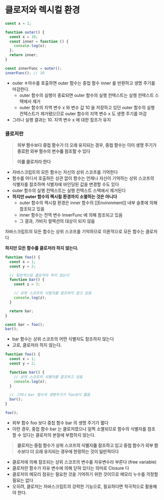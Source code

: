 # 클로저와 렉시컬 환경

```jsx
const x = 1;

function outer() {
  const x = 10;
  const inner = function () {
    console.log(x);
  };
  return inner;
}

const innerFunc = outer();
innerFunc(); // 10
```

- outer ㅎ마수를 호출하면 outer 함수는 중첩 함수 inner 를 반환하고 생명 주기를 마감한다.
  - outer 함수의 실행이 종료되면 outer 함수의 실행 컨텍스트는 실행 컨텍스트 스택에서 제거
  - outer 함수의 지역 변수 x 와 변수 값 10 을 저장하고 있던 outer 함수의 실행 컨텍스트가 제거됐으므로 outer 함수의 지역 변수 x 도 생명 주기를 마감
- 그러나 실행 결과는 10. 지역 변수 x 에 대한 참조가 유지

### 클로저란

> **외부 함수보다 중첩 함수가 더 오래 유지되는 경우, 중첩 함수는 이미 생명 주기가 종료한 외부 함수의 변수를 참조할 수 있다**
>
> **이를 클로저라 한다**

- 자바스크립트의 모든 함수는 자신의 상위 스코프를 기억한다
- 함수를 어디서 호출하든 상관 없이 함수는 언제나 자신이 기억하는 상위 스코프의 식별자를 참조하며 식별자에 바인딩된 값을 변경할 수도 있다
- outer 함수의 실행 컨텍스트는 실행 컨텍스트 스택에서 제거된다
- **하지만 outer 함수의 렉시컬 환경까지 소멸하는 것은 아니다**
  - outer 함수의 렉시컬 환경은 inner 함수의 [[Environment]] 내부 슬롯에 의해 참조되고 있음
  - inner 함수는 전역 변수 InnerFunc 에 의해 참조되고 있음
  - 그 결과, 가비지 컬렉션의 대상이 되지 않음

자바스크립트의 모든 함수는 상위 스코프를 기억하므로 이론적으로 모든 함수는 클로저다

**하지만 모든 함수를 클로저라 하지 않는다.**

```jsx
function foo() {
  const x = 1;
  const y = 2;

  // 일반적으로 클로저라 하지 않는다
  function bar() {
    const z = 3;

    // 상위 스코프의 식별자를 참조하지 않고 있음
    console.log(z);
  }

  return bar;
}

const bar = foo();
bar();
```

- bar 함수는 상위 스코프의 어떤 식별자도 참조하지 않는다
- 고로, 클로저라 하지 않는다.

```jsx
function foo() {
  const x = 1;
  const y = 2;

  function bar() {
    // 상위 스코프의 식별자를 참조하고 있음
    console.log(x);
  }

  // 그러나 bar 함수의 생명주기가 foo보다 짧음
  bar();
}

foo();
```

- 외부 함수 foo 보다 중첩 함수 bar 의 생명 주기가 짧다
- 이런 경우, 중첩 함수 bar 는 클로저였으나 일찍 소멸되므로 함수의 식별자를 참조할 수 있다는 클로저의 본질에 부합하지 않는다.

> **클로저는 중첩 함수가 상위 스코프의 식별자를 참조하고 있고 중첩 함수가 외부 함수보다 더 오래 유지되는 경우에 한정하는 것이 일반적이다**

- 클로저에 의해 참조되는 상위 스코프의 변수를 자유변수라 부른다 (free variable)
- 클로저란 함수가 자유 변수에 의해 닫혀 있다는 의미로 Closure 다
- 클로저의 메모리 점유는 필요한 것을 기억하기 위한 것이므로 메모리 누수를 걱정할 필요는 없다
- 오히려, 클로저는 자바스크립트의 강력한 기능으로, 필요하다면 적극적으로 활용해야 한다.
